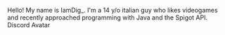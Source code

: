 Hello! My name is IamDig_. I'm a 14 y/o italian guy who likes videogames and recently approached programming with Java and the Spigot API.
Discord Avatar

<!---
IamDig/IamDig is a ✨ special ✨ repository because its `README.md` (this file) appears on your GitHub profile.
You can click the Preview link to take a look at your changes.
--->
